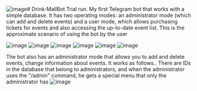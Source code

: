 ![image](https://github.com/Cheasy101/Drink-MallBot/assets/70900183/85346e6d-b4ca-481f-942e-ca61926b9f3a)# Drink-MallBot
Trial run. My first Telegram bot that works with a simple database. It has two operating modes: an administrator mode (which can add and delete events) and a user mode, which allows purchasing tickets for events and also accessing the up-to-date event list.
This is the approximate scenario of using the bot by the user

![image](https://github.com/Cheasy101/Drink-MallBot/assets/70900183/12cf2b82-99ef-4776-b7d6-0d3928ddb262)
![image](https://github.com/Cheasy101/Drink-MallBot/assets/70900183/cbffab10-ec84-423b-b9e0-b93de83174c6)
![image](https://github.com/Cheasy101/Drink-MallBot/assets/70900183/e17d1916-31a7-4377-b61a-b3532b11e256)
![image](https://github.com/Cheasy101/Drink-MallBot/assets/70900183/39313111-cddb-4170-892c-2507c3cd6adb)
![image](https://github.com/Cheasy101/Drink-MallBot/assets/70900183/e864604b-00c2-43f9-83fb-710914b494d2)
![image](https://github.com/Cheasy101/Drink-MallBot/assets/70900183/701c9b1f-198b-45d1-8cf3-35831ff922d9)

The bot also has an administrator mode that allows you to add and delete events, change information about events. It works as follows.. There are IDs in the database that belong to administrators, and when the administrator uses the "/admin" command, he gets a special menu that only the administrator has
![image](https://github.com/Cheasy101/Drink-MallBot/assets/70900183/97642086-77e3-4e05-a8ba-8bbb4ddbe09d)


